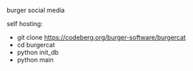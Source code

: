burger social media

self hosting:
- git clone https://codeberg.org/burger-software/burgercat
- cd burgercat
- python init_db
- python main